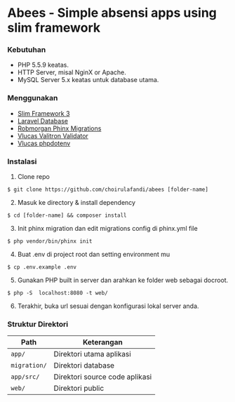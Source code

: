 # Abees - Simple absensi apps using slim framework

### Kebutuhan

- PHP 5.5.9 keatas.
- HTTP Server, misal NginX or Apache.
- MySQL Server 5.x keatas untuk database utama.

### Menggunakan

- [Slim Framework 3](http://www.slimframework.com/)
- [Laravel Database](https://github.com/illuminate/database)
- [Robmorgan Phinx Migrations](https://phinx.org/)
- [Vlucas Valitron Validator](https://github.com/vlucas/valitron)
- [Vlucas phpdotenv](https://github.com/vlucas/phpdotenv)

### Instalasi

1) Clone repo
```
$ git clone https://github.com/choirulafandi/abees [folder-name]
```
2) Masuk ke directory & install dependency

```
$ cd [folder-name] && composer install
```
3) Init phinx migration dan edit migrations config di phinx.yml file
```
$ php vendor/bin/phinx init
```
4) Buat .env di project root dan setting environment mu
```
$ cp .env.example .env
```
5) Gunakan PHP built in server dan arahkan ke folder web sebagai docroot.
```
$ php -S  localhost:8080 -t web/
```
6) Terakhir, buka url sesuai dengan konfigurasi lokal server anda.

### Struktur Direktori

| Path | Keterangan |
| --- | --- |
| `app/` | Direktori utama aplikasi |
| `migration/` | Direktori database |
| `app/src/` | Direktori source code aplikasi |
| `web/` | Direktori public |
